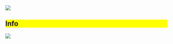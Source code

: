 <img src="https://capsule-render.vercel.app/api?type=soft&color=#ffffff&height=300&section=header&text=capsule%20render&fontSize=90" />

<div style="background-color: yellow;"><h2>Info</h2></div>

<img src="https://capsule-render.vercel.app/api?type=냀&color=#&height=높이&section=footer&text=텍스트&fontSize=텍스트크기" />

